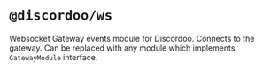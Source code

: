 # `@discordoo/ws`
Websocket Gateway events module for Discordoo. Connects to the gateway. Can be replaced with any module which implements `GatewayModule` interface.
